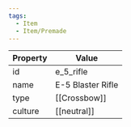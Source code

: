 ```yaml
---
tags:
  - Item
  - Item/Premade
---
```


| Property | Value             |
| -------- | ----------------- |
| id       | e_5_rifle         |
| name     | E-5 Blaster Rifle |
| type     | [[Crossbow]]      |
| culture  | [[neutral]]       |


